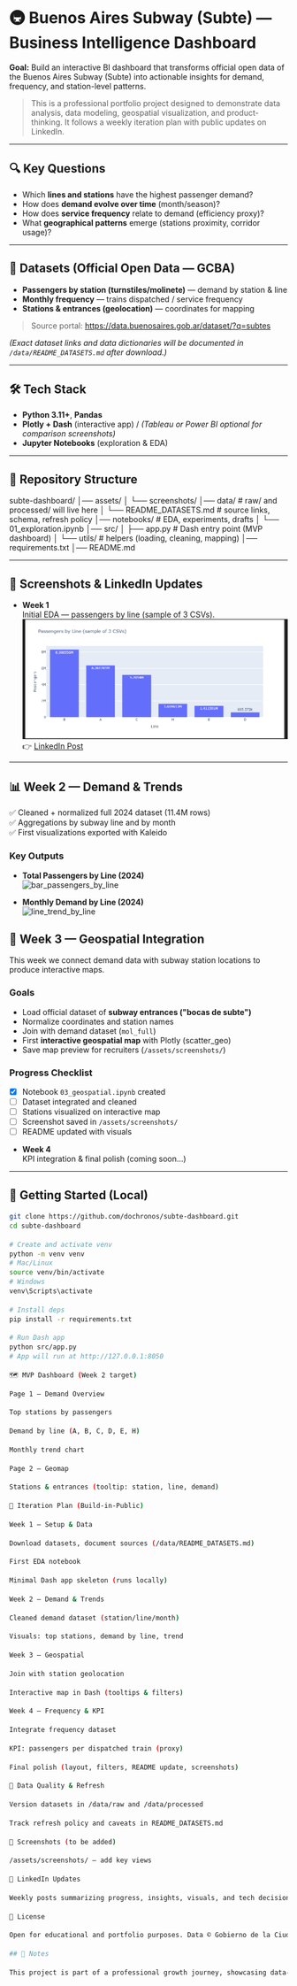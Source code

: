 # 🚇 Buenos Aires Subway (Subte) — Business Intelligence Dashboard

**Goal:** Build an interactive BI dashboard that transforms official open data of the Buenos Aires Subway (Subte) into actionable insights for demand, frequency, and station-level patterns.

> This is a professional portfolio project designed to demonstrate data analysis, data modeling, geospatial visualization, and product-thinking. It follows a weekly iteration plan with public updates on LinkedIn.

---

## 🔍 Key Questions
- Which **lines and stations** have the highest passenger demand?
- How does **demand evolve over time** (month/season)?
- How does **service frequency** relate to demand (efficiency proxy)?
- What **geographical patterns** emerge (stations proximity, corridor usage)?

---

## 🧩 Datasets (Official Open Data — GCBA)
- **Passengers by station (turnstiles/molinete)** — demand by station & line  
- **Monthly frequency** — trains dispatched / service frequency  
- **Stations & entrances (geolocation)** — coordinates for mapping  
> Source portal: https://data.buenosaires.gob.ar/dataset/?q=subtes

*(Exact dataset links and data dictionaries will be documented in `/data/README_DATASETS.md` after download.)*

---

## 🛠️ Tech Stack
- **Python 3.11+**, **Pandas**
- **Plotly + Dash** (interactive app) / *(Tableau or Power BI optional for comparison screenshots)*
- **Jupyter Notebooks** (exploration & EDA)

---

## 📂 Repository Structure
subte-dashboard/
│── assets/
│ └── screenshots/
│── data/ # raw/ and processed/ will live here
│ └── README_DATASETS.md # source links, schema, refresh policy
│── notebooks/ # EDA, experiments, drafts
│ └── 01_exploration.ipynb
│── src/
│ ├── app.py # Dash entry point (MVP dashboard)
│ └── utils/ # helpers (loading, cleaning, mapping)
│── requirements.txt
│── README.md

---

## 📸 Screenshots & LinkedIn Updates

- **Week 1**  
  Initial EDA — passengers by line (sample of 3 CSVs).  
  ![Week 1 preview](assets/screenshots/week1_preview.png)  
  👉 [LinkedIn Post](https://www.linkedin.com/posts/hermanschubert_dataanalytics-businessintelligence-python-activity-7365832932294381569-go3H?utm_source=share&utm_medium=member_desktop&rcm=ACoAAAggMogBjBE17nitimWMiApsgdQkRtJey-M)

---

## 📊 Week 2 — Demand & Trends

✅ Cleaned + normalized full 2024 dataset (11.4M rows)  
✅ Aggregations by subway line and by month  
✅ First visualizations exported with Kaleido  

### Key Outputs
- **Total Passengers by Line (2024)**  
  ![bar_passengers_by_line](assets/screenshots/bar_passengers_by_line.png)

- **Monthly Demand by Line (2024)**  
  ![line_trend_by_line](assets/screenshots/line_trend_by_line.png)

## 📍 Week 3 — Geospatial Integration

This week we connect demand data with subway station locations to produce interactive maps.

### Goals
- Load official dataset of **subway entrances ("bocas de subte")**
- Normalize coordinates and station names
- Join with demand dataset (`mol_full`)
- First **interactive geospatial map** with Plotly (scatter_geo)
- Save map preview for recruiters (`/assets/screenshots/`)

### Progress Checklist
- [x] Notebook `03_geospatial.ipynb` created  
- [ ] Dataset integrated and cleaned  
- [ ] Stations visualized on interactive map  
- [ ] Screenshot saved in `/assets/screenshots/`  
- [ ] README updated with visuals  

- **Week 4**  
  KPI integration & final polish (coming soon...)
---

## 🚀 Getting Started (Local)
```bash
git clone https://github.com/dochronos/subte-dashboard.git
cd subte-dashboard

# Create and activate venv
python -m venv venv
# Mac/Linux
source venv/bin/activate
# Windows
venv\Scripts\activate

# Install deps
pip install -r requirements.txt

# Run Dash app
python src/app.py
# App will run at http://127.0.0.1:8050

🗺️ MVP Dashboard (Week 2 target)

Page 1 — Demand Overview

Top stations by passengers

Demand by line (A, B, C, D, E, H)

Monthly trend chart

Page 2 — Geomap

Stations & entrances (tooltip: station, line, demand)

📅 Iteration Plan (Build-in-Public)

Week 1 — Setup & Data

Download datasets, document sources (/data/README_DATASETS.md)

First EDA notebook

Minimal Dash app skeleton (runs locally)

Week 2 — Demand & Trends

Cleaned demand dataset (station/line/month)

Visuals: top stations, demand by line, trend

Week 3 — Geospatial

Join with station geolocation

Interactive map in Dash (tooltips & filters)

Week 4 — Frequency & KPI

Integrate frequency dataset

KPI: passengers per dispatched train (proxy)

Final polish (layout, filters, README update, screenshots)

🧪 Data Quality & Refresh

Version datasets in /data/raw and /data/processed

Track refresh policy and caveats in README_DATASETS.md

📸 Screenshots (to be added)

/assets/screenshots/ — add key views

🔗 LinkedIn Updates

Weekly posts summarizing progress, insights, visuals, and tech decisions.

📜 License

Open for educational and portfolio purposes. Data © Gobierno de la Ciudad de Buenos Aires (per their open-data license).

## 📌 Notes

This project is part of a professional growth journey, showcasing data-driven skills and technical learning.
